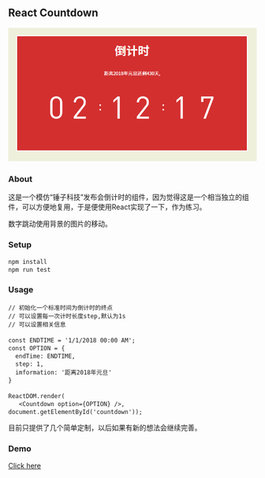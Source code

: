 ## React Countdown

![](./img/demo.PNG)

### About
这是一个模仿“锤子科技”发布会倒计时的组件，因为觉得这是一个相当独立的组件，可以方便地复用，于是便使用React实现了一下，作为练习。

数字跳动使用背景的图片的移动。

### Setup

```
npm install
npm run test
```

### Usage

```
// 初始化一个标准时间为倒计时的终点
// 可以设置每一次计时长度step,默认为1s
// 可以设置相关信息

const ENDTIME = '1/1/2018 00:00 AM';
const OPTION = {
  endTime: ENDTIME,
  step: 1,
  imformation: '距离2018年元旦'
}

ReactDOM.render(
   <Countdown option={OPTION} />, document.getElementById('countdown'));
```

目前只提供了几个简单定制，以后如果有新的想法会继续完善。

### Demo

[Click here](http://naseeihity.github.io/countdown-react)
